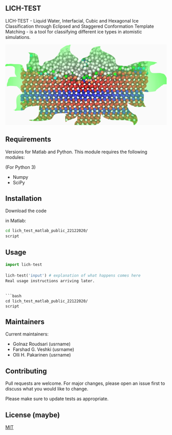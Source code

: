 ## LICH-TEST

LICH-TEST - Liquid Water, Interfacial, Cubic and Hexagonal Ice Classification through Eclipsed and Staggered Conformation Template Matching - is a tool for classifying different ice types in atomistic simulations.

![Alt text](/img/lich_toc_top_1280.png?raw=true "LICHTEST")

## Requirements

Versions for Matlab and Python.
This module requires the following modules:

(For Python 3)
 * Numpy
 * SciPy

## Installation

Download the code

in Matlab:

```bash
cd lich_test_matlab_public_22122020/
script
```

## Usage

```python
import lich-test

lich-test('input') # explanation of what happens comes here
Real usage instructions arriving later.
```
```Matlab:

```bash
cd lich_test_matlab_public_22122020/
script
```

## Maintainers

Current maintainers:
 * Golnaz Roudsari (usrname)
 * Farshad G. Veshki (usrname)
 * Olli H. Pakarinen (usrname)


## Contributing
Pull requests are welcome. For major changes, please open an issue first to discuss what you would like to change.

Please make sure to update tests as appropriate.

## License (maybe)
[MIT](https://choosealicense.com/licenses/mit/)
